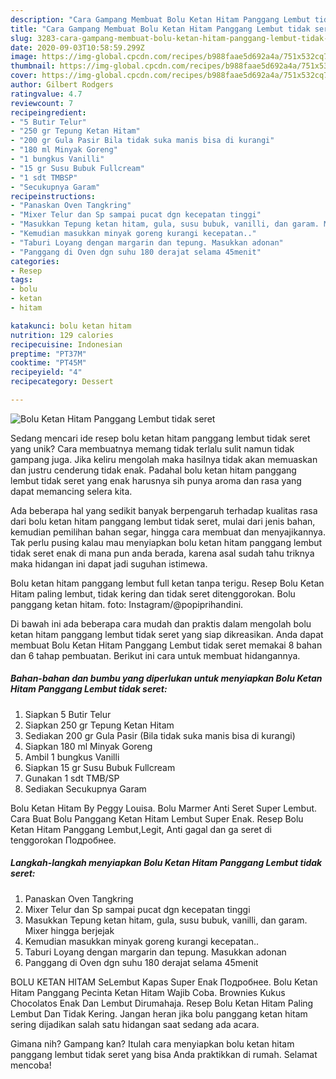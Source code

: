 ```yaml
---
description: "Cara Gampang Membuat Bolu Ketan Hitam Panggang Lembut tidak seret Anti Gagal"
title: "Cara Gampang Membuat Bolu Ketan Hitam Panggang Lembut tidak seret Anti Gagal"
slug: 3283-cara-gampang-membuat-bolu-ketan-hitam-panggang-lembut-tidak-seret-anti-gagal
date: 2020-09-03T10:58:59.299Z
image: https://img-global.cpcdn.com/recipes/b988faae5d692a4a/751x532cq70/bolu-ketan-hitam-panggang-lembut-tidak-seret-foto-resep-utama.jpg
thumbnail: https://img-global.cpcdn.com/recipes/b988faae5d692a4a/751x532cq70/bolu-ketan-hitam-panggang-lembut-tidak-seret-foto-resep-utama.jpg
cover: https://img-global.cpcdn.com/recipes/b988faae5d692a4a/751x532cq70/bolu-ketan-hitam-panggang-lembut-tidak-seret-foto-resep-utama.jpg
author: Gilbert Rodgers
ratingvalue: 4.7
reviewcount: 7
recipeingredient:
- "5 Butir Telur"
- "250 gr Tepung Ketan Hitam"
- "200 gr Gula Pasir Bila tidak suka manis bisa di kurangi"
- "180 ml Minyak Goreng"
- "1 bungkus Vanilli"
- "15 gr Susu Bubuk Fullcream"
- "1 sdt TMBSP"
- "Secukupnya Garam"
recipeinstructions:
- "Panaskan Oven Tangkring"
- "Mixer Telur dan Sp sampai pucat dgn kecepatan tinggi"
- "Masukkan Tepung ketan hitam, gula, susu bubuk, vanilli, dan garam. Mixer hingga berjejak"
- "Kemudian masukkan minyak goreng kurangi kecepatan.."
- "Taburi Loyang dengan margarin dan tepung. Masukkan adonan"
- "Panggang di Oven dgn suhu 180 derajat selama 45menit"
categories:
- Resep
tags:
- bolu
- ketan
- hitam

katakunci: bolu ketan hitam 
nutrition: 129 calories
recipecuisine: Indonesian
preptime: "PT37M"
cooktime: "PT45M"
recipeyield: "4"
recipecategory: Dessert

---
```



![Bolu Ketan Hitam Panggang Lembut tidak seret](https://img-global.cpcdn.com/recipes/b988faae5d692a4a/751x532cq70/bolu-ketan-hitam-panggang-lembut-tidak-seret-foto-resep-utama.jpg)

Sedang mencari ide resep bolu ketan hitam panggang lembut tidak seret yang unik? Cara membuatnya memang tidak terlalu sulit namun tidak gampang juga. Jika keliru mengolah maka hasilnya tidak akan memuaskan dan justru cenderung tidak enak. Padahal bolu ketan hitam panggang lembut tidak seret yang enak harusnya sih punya aroma dan rasa yang dapat memancing selera kita.

Ada beberapa hal yang sedikit banyak berpengaruh terhadap kualitas rasa dari bolu ketan hitam panggang lembut tidak seret, mulai dari jenis bahan, kemudian pemilihan bahan segar, hingga cara membuat dan menyajikannya. Tak perlu pusing kalau mau menyiapkan bolu ketan hitam panggang lembut tidak seret enak di mana pun anda berada, karena asal sudah tahu triknya maka hidangan ini dapat jadi suguhan istimewa.

Bolu ketan hitam panggang lembut full ketan tanpa terigu. Resep Bolu Ketan Hitam paling lembut, tidak kering dan tidak seret ditenggorokan. Bolu panggang ketan hitam. foto: Instagram/@popiprihandini.


Di bawah ini ada beberapa cara mudah dan praktis dalam mengolah bolu ketan hitam panggang lembut tidak seret yang siap dikreasikan. Anda dapat membuat Bolu Ketan Hitam Panggang Lembut tidak seret memakai 8 bahan dan 6 tahap pembuatan. Berikut ini cara untuk membuat hidangannya.

<!--inarticleads1-->

##### Bahan-bahan dan bumbu yang diperlukan untuk menyiapkan Bolu Ketan Hitam Panggang Lembut tidak seret:

1. Siapkan 5 Butir Telur
1. Siapkan 250 gr Tepung Ketan Hitam
1. Sediakan 200 gr Gula Pasir (Bila tidak suka manis bisa di kurangi)
1. Siapkan 180 ml Minyak Goreng
1. Ambil 1 bungkus Vanilli
1. Siapkan 15 gr Susu Bubuk Fullcream
1. Gunakan 1 sdt TMB/SP
1. Sediakan Secukupnya Garam


Bolu Ketan Hitam By Peggy Louisa. Bolu Marmer Anti Seret Super Lembut. Cara Buat Bolu Panggang Ketan Hitam Lembut Super Enak. Resep Bolu Ketan Hitam Panggang Lembut,Legit, Anti gagal dan ga seret di tenggorokan Подробнее. 

<!--inarticleads2-->

##### Langkah-langkah menyiapkan Bolu Ketan Hitam Panggang Lembut tidak seret:

1. Panaskan Oven Tangkring
1. Mixer Telur dan Sp sampai pucat dgn kecepatan tinggi
1. Masukkan Tepung ketan hitam, gula, susu bubuk, vanilli, dan garam. Mixer hingga berjejak
1. Kemudian masukkan minyak goreng kurangi kecepatan..
1. Taburi Loyang dengan margarin dan tepung. Masukkan adonan
1. Panggang di Oven dgn suhu 180 derajat selama 45menit


BOLU KETAN HITAM SeLembut Kapas Super Enak Подробнее. Bolu Ketan Hitam Panggang Pecinta Ketan Hitam Wajib Coba. Brownies Kukus Chocolatos Enak Dan Lembut Dirumahaja. Resep Bolu Ketan Hitam Paling Lembut Dan Tidak Kering. Jangan heran jika bolu panggang ketan hitam sering dijadikan salah satu hidangan saat sedang ada acara. 

Gimana nih? Gampang kan? Itulah cara menyiapkan bolu ketan hitam panggang lembut tidak seret yang bisa Anda praktikkan di rumah. Selamat mencoba!
